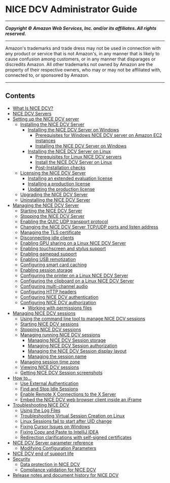 # NICE DCV Administrator Guide

-----
*****Copyright &copy; Amazon Web Services, Inc. and/or its affiliates. All rights reserved.*****

-----
Amazon's trademarks and trade dress may not be used in
connection with any product or service that is not Amazon's,
in any manner that is likely to cause confusion among customers,
or in any manner that disparages or discredits Amazon. All other
trademarks not owned by Amazon are the property of their respective
owners, who may or may not be affiliated with, connected to, or
sponsored by Amazon.

-----
## Contents
+ [What Is NICE DCV?](what-is-dcv.md)
+ [NICE DCV Servers](servers.md)
+ [Setting up the NICE DCV server](setting-up.md)
   + [Installing the NICE DCV Server](setting-up-installing.md)
      + [Installing the NICE DCV Server on Windows](setting-up-installing-windows.md)
         + [Prerequisites for Windows NICE DCV server on Amazon EC2 instances](setting-up-installing-winprereq.md)
         + [Installing the NICE DCV Server on Windows](setting-up-installing-wininstall.md)
      + [Installing the NICE DCV Server on Linux](setting-up-installing-linux.md)
         + [Prerequisites for Linux NICE DCV servers](setting-up-installing-linux-prereq.md)
         + [Install the NICE DCV Server on Linux](setting-up-installing-linux-server.md)
         + [Post-Installation checks](setting-up-installing-linux-checks.md)
   + [Licensing the NICE DCV Server](setting-up-license.md)
      + [Installing an extended evaluation license](setting-up-evaluation.md)
      + [Installing a production license](setting-up-production.md)
      + [Updating the production license](updating-licenses.md)
   + [Upgrading the NICE DCV Server](setting-up-upgrading.md)
   + [Uninstalling the NICE DCV Server](setting-up-uninstalling.md)
+ [Managing the NICE DCV Server](manage.md)
   + [Starting the NICE DCV Server](manage-start.md)
   + [Stopping the NICE DCV Server](manage-stop.md)
   + [Enabling the QUIC UDP transport protocol](enable-quic.md)
   + [Changing the NICE DCV Server TCP/UDP ports and listen address](manage-port-addr.md)
   + [Managing the TLS certificate](manage-cert.md)
   + [Disconnecting idle clients](manage-disconnect.md)
   + [Enabling GPU sharing on a Linux NICE DCV Server](manage-gpu.md)
   + [Enabling touchscreen and stylus support](enable-stylus.md)
   + [Enabling gamepad support](enable-gamepad.md)
   + [Enabling USB remotization](manage-usb-remote.md)
   + [Configuring smart card caching](manage-smart-card.md)
   + [Enabling session storage](manage-storage.md)
   + [Configuring the printer on a Linux NICE DCV Server](manage-printer.md)
   + [Configuring the clipboard on a Linux NICE DCV Server](manage-clipboard.md)
   + [Configuring multi-channel audio](manage-audio.md)
   + [Configuring HTTP headers](manage-headers.md)
   + [Configuring NICE DCV authentication](security-authentication.md)
   + [Configuring NICE DCV authorization](security-authorization.md)
      + [Working with permissions files](security-authorization-file-create.md)
+ [Managing NICE DCV sessions](managing-sessions.md)
   + [Using the command line tool to manage NICE DCV sessions](managing-sessions-cli.md)
   + [Starting NICE DCV sessions](managing-sessions-start.md)
   + [Stopping NICE DCV sessions](managing-sessions-lifecycle-stop.md)
   + [Managing running NICE DCV sessions](managing-running-session.md)
      + [Managing NICE DCV Session storage](managing-session-storage.md)
      + [Managing NICE DCV Session authorization](managing-session-perms.md)
      + [Managing the NICE DCV Session display layout](managing-session-display.md)
      + [Managing the session name](managing-session-name.md)
   + [Managing session time zone](managing-session-time-zone.md)
   + [Viewing NICE DCV sessions](managing-sessions-lifecycle-view.md)
   + [Getting NICE DCV Session screenshots](managing-sessions-lifecycle-screenshot.md)
+ [How to...](how-to.md)
   + [Use External Authentication](external-authentication.md)
   + [Find and Stop Idle Sessions](stop-idle-sessions.md)
   + [Enable Remote X Connections to the X Server](setup-xforwarding.md)
   + [Embed the NICE DCV web browser client inside an iFrame](embed-in-iframe.md)
+ [Troubleshooting NICE DCV](troubleshooting.md)
   + [Using the Log Files](troubleshooting-logs.md)
   + [Troubleshooting Virtual Session Creation on Linux](troubleshooting-linux-virtual-session-creation.md)
   + [Linux Sessions fail to start after UID change](linux-change-uid.md)
   + [Fixing Cursor Issues on Windows](fixing-windows-cursor-issues.md)
   + [Fixing Copy and Paste to IntelliJ IDEA](fixing-copy-paste-intellij.md)
   + [Redirection clarifications with self-signed certificates](redirection-clarifications-with-self-signed-certs.md)
+ [NICE DCV Server parameter reference](config-param-ref.md)
   + [Modifying Configuration Parameters](config-param-ref-modify.md)
+ [NICE DCV end of support life](eosl.md)
+ [Security](dcv-security.md)
   + [Data protection in NICE DCV](data-protection.md)
   + [Compliance validation for NICE DCV](security-compliance-validation.md)
+ [Release notes and document history for NICE DCV](doc-history-release-notes.md)